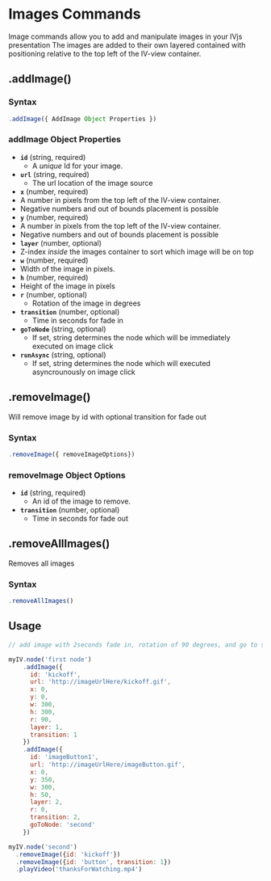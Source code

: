 # Images Commands

Image commands allow you to add and manipulate images in your IVjs presentation
The images are added to their own layered contained with positioning relative to the top left of the IV-view container.  

## .addImage()

### Syntax
```javascript
.addImage({ AddImage Object Properties })
```

### addImage Object Properties

* __`id`__ (string, required)
  * A *unique* Id for your image.
* __`url`__ (string, required)
  * The url location of the image source
*  __`x`__ (number, required)
  * A number in pixels from the top left of the IV-view container.
  * Negative numbers and out of bounds placement is possible
*  __`y`__ (number, required)
  * A number in pixels from the top left of the IV-view container.
  * Negative numbers and out of bounds placement is possible
*  __`layer`__ (number, optional)
  * Z-index *inside* the images container to sort which image will be on top
*  __`w`__ (number, required)
  * Width of the image in pixels.
*  __`h`__ (number, required)
  * Height of the image in pixels
* __`r`__ (number, optional)
  * Rotation of the image in degrees
* __`transition`__ (number, optional)
  * Time in seconds for fade in
* __`goToNode`__ (string, optional)
    * If set, string determines the node which will be immediately executed on image click
* __`runAsync`__ (string, optional)
    * If set, string determines the node which will executed asyncrounously on image click

## .removeImage()

Will remove image by id with optional transition for fade out

### Syntax
```javascript
.removeImage({ removeImageOptions})
```

### removeImage Object Options

* __`id`__ (string, required)
  * An id of the image to remove.
* __`transition`__ (number, optional)
  * Time in seconds for fade out


## .removeAllImages()

Removes all images

### Syntax
```javascript
.removeAllImages()
```

## Usage

```javascript
// add image with 2seconds fade in, rotation of 90 degrees, and go to second node on click

myIV.node('first node')
    .addImage({
      id: 'kickoff',
      url: 'http://imageUrlHere/kickoff.gif',
      x: 0,
      y: 0,
      w: 300,
      h: 300,
      r: 90,
      layer: 1,
      transition: 1
    })
    .addImage({
      id: 'imageButton1',
      url: 'http://imageUrlHere/imageButton.gif',
      x: 0,
      y: 350,
      w: 300,
      h: 50,
      layer: 2,
      r: 0,
      transition: 2,
      goToNode: 'second'
    })

myIV.node('second')
  .removeImage({id: 'kickoff'})
  .removeImage({id: 'button', transition: 1})
  .playVideo('thanksForWatching.mp4')

```


